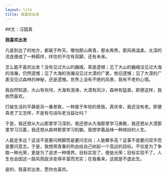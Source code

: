 ```yaml
---
layout: life
title: 我喜欢出发
---
```

##文：汪国真

**我喜欢出发**

凡是到达了的地方，都属于昨天。哪怕那山再青，那水再秀，那风再温柔。太深的流连便成了一种羁绊，绊住的不仅有双脚，还有未来。


怎么能不喜欢出发？没有见过大山的巍峨，真是遗憾；见了大山的巍峨没见过大海的浩瀚，仍然遗憾；见了大海的浩瀚没见过大漠的广袤，依旧遗憾；见了大漠的广袤没见过森林的神秘，还是遗憾。世界上没有不绝的风景，我有不老的心情。

我自然知道，大山有坎坷，大海有浪涛，大漠有风沙，森林有猛兽。即便这样，我依然喜欢。

打破生活的平静是另一番景致，一种属于年轻的景致。真庆幸，我还没有老。即便真老了又怎样，不是有句话叫老当益壮吗？

于是，我还想从大山那里学习深刻，我还想从大海那里学习勇敢，我还想从大漠那里学习沉着，我还想从森林那里学习机敏。我想学着品味一种缤纷的人生。

人能走多远？这话不是要问两脚而是要问志向；人能攀多高？这事不是要问双手而是要问意志。于是，我想用青春的热血给自己树起一个高远的目标。不仅是为了争取一种光荣，更是为了追求一种境界。目标实现了，便是光荣；目标实现不了，人生也会因这一路风雨跋涉变得丰富而充实；在我看来，这就是不虚此生。

是的，我喜欢出发，愿你也喜欢。